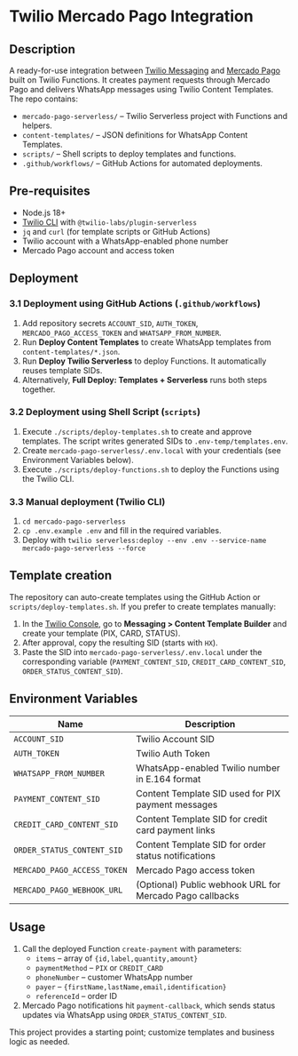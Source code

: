 # Twilio Mercado Pago Integration

## Description
A ready-for-use integration between [Twilio Messaging](https://www.twilio.com/messaging) and [Mercado Pago](https://www.mercadopago.com.br/) built on Twilio Functions. It creates payment requests through Mercado Pago and delivers WhatsApp messages using Twilio Content Templates. The repo contains:

- `mercado-pago-serverless/` – Twilio Serverless project with Functions and helpers.
- `content-templates/` – JSON definitions for WhatsApp Content Templates.
- `scripts/` – Shell scripts to deploy templates and functions.
- `.github/workflows/` – GitHub Actions for automated deployments.

## Pre-requisites
- Node.js 18+
- [Twilio CLI](https://www.twilio.com/docs/twilio-cli) with `@twilio-labs/plugin-serverless`
- `jq` and `curl` (for template scripts or GitHub Actions)
- Twilio account with a WhatsApp-enabled phone number
- Mercado Pago account and access token

## Deployment
### 3.1 Deployment using GitHub Actions (`.github/workflows`)
1. Add repository secrets `ACCOUNT_SID`, `AUTH_TOKEN`, `MERCADO_PAGO_ACCESS_TOKEN` and `WHATSAPP_FROM_NUMBER`.
2. Run **Deploy Content Templates** to create WhatsApp templates from `content-templates/*.json`.
3. Run **Deploy Twilio Serverless** to deploy Functions. It automatically reuses template SIDs.
4. Alternatively, **Full Deploy: Templates + Serverless** runs both steps together.

### 3.2 Deployment using Shell Script (`scripts`)
1. Execute `./scripts/deploy-templates.sh` to create and approve templates. The script writes generated SIDs to `.env-temp/templates.env`.
2. Create `mercado-pago-serverless/.env.local` with your credentials (see Environment Variables below).
3. Execute `./scripts/deploy-functions.sh` to deploy the Functions using the Twilio CLI.

### 3.3 Manual deployment (Twilio CLI)
1. `cd mercado-pago-serverless`
2. `cp .env.example .env` and fill in the required variables.
3. Deploy with `twilio serverless:deploy --env .env --service-name mercado-pago-serverless --force`

## Template creation
The repository can auto-create templates using the GitHub Action or `scripts/deploy-templates.sh`. If you prefer to create templates manually:
1. In the [Twilio Console](https://console.twilio.com/), go to **Messaging > Content Template Builder** and create your template (PIX, CARD, STATUS).
2. After approval, copy the resulting SID (starts with `HX`).
3. Paste the SID into `mercado-pago-serverless/.env.local` under the corresponding variable (`PAYMENT_CONTENT_SID`, `CREDIT_CARD_CONTENT_SID`, `ORDER_STATUS_CONTENT_SID`).

## Environment Variables
| Name | Description |
| --- | --- |
| `ACCOUNT_SID` | Twilio Account SID |
| `AUTH_TOKEN` | Twilio Auth Token |
| `WHATSAPP_FROM_NUMBER` | WhatsApp-enabled Twilio number in E.164 format |
| `PAYMENT_CONTENT_SID` | Content Template SID used for PIX payment messages |
| `CREDIT_CARD_CONTENT_SID` | Content Template SID for credit card payment links |
| `ORDER_STATUS_CONTENT_SID` | Content Template SID for order status notifications |
| `MERCADO_PAGO_ACCESS_TOKEN` | Mercado Pago access token |
| `MERCADO_PAGO_WEBHOOK_URL` | (Optional) Public webhook URL for Mercado Pago callbacks |

## Usage
1. Call the deployed Function `create-payment` with parameters:
   - `items` – array of `{id,label,quantity,amount}`
   - `paymentMethod` – `PIX` or `CREDIT_CARD`
   - `phoneNumber` – customer WhatsApp number
   - `payer` – `{firstName,lastName,email,identification}`
   - `referenceId` – order ID
2. Mercado Pago notifications hit `payment-callback`, which sends status updates via WhatsApp using `ORDER_STATUS_CONTENT_SID`.

This project provides a starting point; customize templates and business logic as needed.

